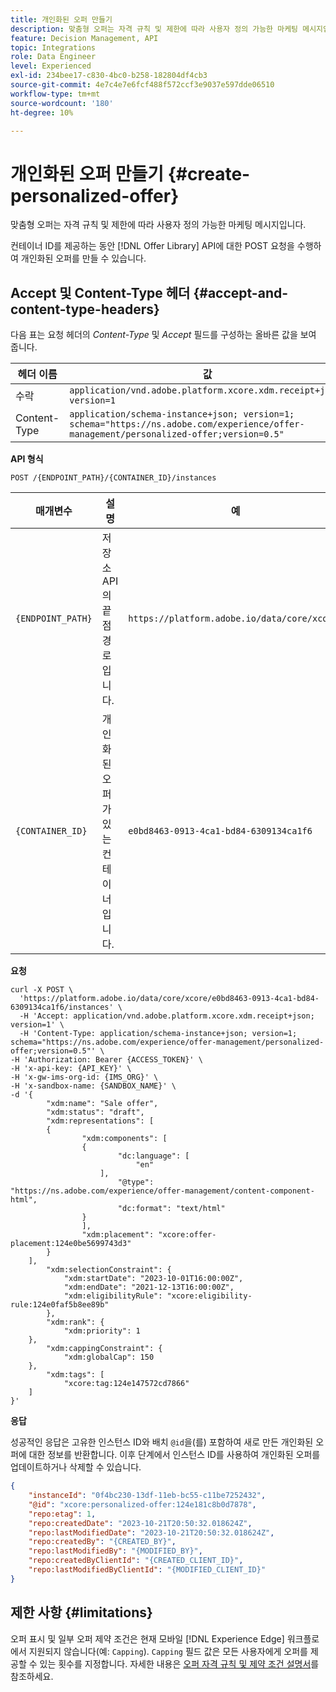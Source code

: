 ```yaml
---
title: 개인화된 오퍼 만들기
description: 맞춤형 오퍼는 자격 규칙 및 제한에 따라 사용자 정의 가능한 마케팅 메시지입니다.
feature: Decision Management, API
topic: Integrations
role: Data Engineer
level: Experienced
exl-id: 234bee17-c830-4bc0-b258-182804df4cb3
source-git-commit: 4e7c4e7e6fcf488f572ccf3e9037e597dde06510
workflow-type: tm+mt
source-wordcount: '180'
ht-degree: 10%

---
```


# 개인화된 오퍼 만들기 {#create-personalized-offer}

맞춤형 오퍼는 자격 규칙 및 제한에 따라 사용자 정의 가능한 마케팅 메시지입니다.

컨테이너 ID를 제공하는 동안 [!DNL Offer Library] API에 대한 POST 요청을 수행하여 개인화된 오퍼를 만들 수 있습니다.

## Accept 및 Content-Type 헤더 {#accept-and-content-type-headers}

다음 표는 요청 헤더의 *Content-Type* 및 *Accept* 필드를 구성하는 올바른 값을 보여 줍니다.

| 헤더 이름 | 값 |
| ----------- | ----- |
| 수락 | `application/vnd.adobe.platform.xcore.xdm.receipt+json; version=1` |
| Content-Type | `application/schema-instance+json; version=1;  schema="https://ns.adobe.com/experience/offer-management/personalized-offer;version=0.5"` |

**API 형식**

```http
POST /{ENDPOINT_PATH}/{CONTAINER_ID}/instances
```

| 매개변수 | 설명 | 예 |
| --------- | ----------- | ------- |
| `{ENDPOINT_PATH}` | 저장소 API의 끝점 경로입니다. | `https://platform.adobe.io/data/core/xcore/` |
| `{CONTAINER_ID}` | 개인화된 오퍼가 있는 컨테이너입니다. | `e0bd8463-0913-4ca1-bd84-6309134ca1f6` |

**요청**

```shell
curl -X POST \
  'https://platform.adobe.io/data/core/xcore/e0bd8463-0913-4ca1-bd84-6309134ca1f6/instances' \
  -H 'Accept: application/vnd.adobe.platform.xcore.xdm.receipt+json; version=1' \
  -H 'Content-Type: application/schema-instance+json; version=1;  schema="https://ns.adobe.com/experience/offer-management/personalized-offer;version=0.5"' \
-H 'Authorization: Bearer {ACCESS_TOKEN}' \
-H 'x-api-key: {API_KEY}' \
-H 'x-gw-ims-org-id: {IMS_ORG}' \
-H 'x-sandbox-name: {SANDBOX_NAME}' \
-d '{
        "xdm:name": "Sale offer",
        "xdm:status": "draft",
        "xdm:representations": [
        {
                "xdm:components": [
                {
                        "dc:language": [
                            "en"
                    ],
                        "@type": "https://ns.adobe.com/experience/offer-management/content-component-html",
                        "dc:format": "text/html"
                }
                ],
                "xdm:placement": "xcore:offer-placement:124e0be5699743d3"
        }
    ],
        "xdm:selectionConstraint": {
            "xdm:startDate": "2023-10-01T16:00:00Z",
            "xdm:endDate": "2021-12-13T16:00:00Z",
            "xdm:eligibilityRule": "xcore:eligibility-rule:124e0faf5b8ee89b"
        },
        "xdm:rank": {
            "xdm:priority": 1
    },
        "xdm:cappingConstraint": {
            "xdm:globalCap": 150
    },
        "xdm:tags": [
            "xcore:tag:124e147572cd7866"
    ]
}'
```

**응답**

성공적인 응답은 고유한 인스턴스 ID와 배치 `@id`을(를) 포함하여 새로 만든 개인화된 오퍼에 대한 정보를 반환합니다. 이후 단계에서 인스턴스 ID를 사용하여 개인화된 오퍼를 업데이트하거나 삭제할 수 있습니다.

```json
{
    "instanceId": "0f4bc230-13df-11eb-bc55-c11be7252432",
    "@id": "xcore:personalized-offer:124e181c8b0d7878",
    "repo:etag": 1,
    "repo:createdDate": "2023-10-21T20:50:32.018624Z",
    "repo:lastModifiedDate": "2023-10-21T20:50:32.018624Z",
    "repo:createdBy": "{CREATED_BY}",
    "repo:lastModifiedBy": "{MODIFIED_BY}",
    "repo:createdByClientId": "{CREATED_CLIENT_ID}",
    "repo:lastModifiedByClientId": "{MODIFIED_CLIENT_ID}"
}
```

## 제한 사항 {#limitations}

오퍼 표시 및 일부 오퍼 제약 조건은 현재 모바일 [!DNL Experience Edge] 워크플로에서 지원되지 않습니다(예: `Capping`). `Capping` 필드 값은 모든 사용자에게 오퍼를 제공할 수 있는 횟수를 지정합니다. 자세한 내용은 [오퍼 자격 규칙 및 제약 조건 설명서](../../../../offer-library/creating-personalized-offers.md)를 참조하세요.
